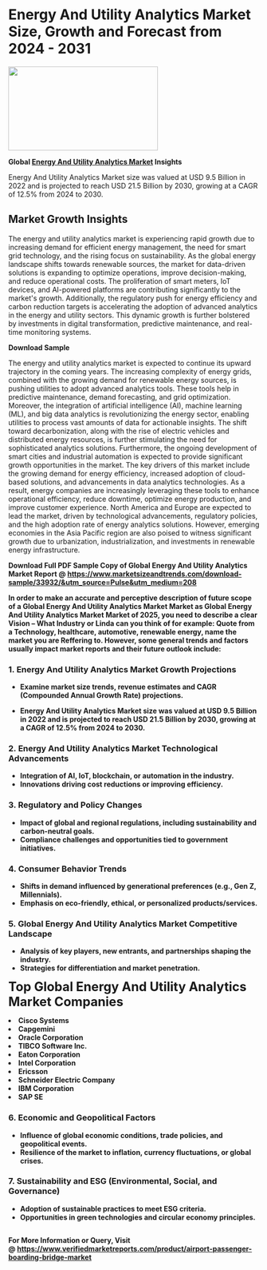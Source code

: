 <H1>Energy And Utility Analytics Market Size, Growth and Forecast from 2024 - 2031</H1><img class="aligncenter size-medium wp-image-584254" src="https://thirdeyenews.in/wp-content/uploads/2024/09/Global-Market-Research-300x168.jpeg" alt="" width="300" height="168" /><p><strong>Global&nbsp;<a href="https://www.marketsizeandtrends.com/download-sample/33932/&amp;utm_source=Pulse&amp;utm_medium=208">Energy And Utility Analytics Market</a> Insights</strong></p><p>Energy And Utility Analytics Market size was valued at USD 9.5 Billion in 2022 and is projected to reach USD 21.5 Billion by 2030, growing at a CAGR of 12.5% from 2024 to 2030.</p><p><h2>Market Growth Insights</h2> <p>The energy and utility analytics market is experiencing rapid growth due to increasing demand for efficient energy management, the need for smart grid technology, and the rising focus on sustainability. As the global energy landscape shifts towards renewable sources, the market for data-driven solutions is expanding to optimize operations, improve decision-making, and reduce operational costs. The proliferation of smart meters, IoT devices, and AI-powered platforms are contributing significantly to the market's growth. Additionally, the regulatory push for energy efficiency and carbon reduction targets is accelerating the adoption of advanced analytics in the energy and utility sectors. This dynamic growth is further bolstered by investments in digital transformation, predictive maintenance, and real-time monitoring systems.</p> <p><strong>Download Sample</strong></p> <p>The energy and utility analytics market is expected to continue its upward trajectory in the coming years. The increasing complexity of energy grids, combined with the growing demand for renewable energy sources, is pushing utilities to adopt advanced analytics tools. These tools help in predictive maintenance, demand forecasting, and grid optimization. Moreover, the integration of artificial intelligence (AI), machine learning (ML), and big data analytics is revolutionizing the energy sector, enabling utilities to process vast amounts of data for actionable insights. The shift toward decarbonization, along with the rise of electric vehicles and distributed energy resources, is further stimulating the need for sophisticated analytics solutions. Furthermore, the ongoing development of smart cities and industrial automation is expected to provide significant growth opportunities in the market. The key drivers of this market include the growing demand for energy efficiency, increased adoption of cloud-based solutions, and advancements in data analytics technologies. As a result, energy companies are increasingly leveraging these tools to enhance operational efficiency, reduce downtime, optimize energy production, and improve customer experience. North America and Europe are expected to lead the market, driven by technological advancements, regulatory policies, and the high adoption rate of energy analytics solutions. However, emerging economies in the Asia Pacific region are also poised to witness significant growth due to urbanization, industrialization, and investments in renewable energy infrastructure. <p><strong></p><p><span class=""><strong>Download Full PDF Sample Copy of Global Energy And Utility Analytics Market Report</strong> @ <a href="https://www.marketsizeandtrends.com/download-sample/33932/&amp;utm_source=Pulse&amp;utm_medium=208" target="_blank">https://www.marketsizeandtrends.com/download-sample/33932/&amp;utm_source=Pulse&amp;utm_medium=208</a></span></p><p>In order to make an accurate and perceptive description of future scope of a Global&nbsp;Energy And Utility Analytics Market Market as Global&nbsp;Energy And Utility Analytics Market Market of 2025, you need to describe a clear Vision &ndash; What Industry or Linda can you think of for example: Quote from a Technology, healthcare, automotive, renewable energy, name the market you are Reffering to. However, some general trends and factors usually impact market reports and their future outlook include:</p><h3>1.&nbsp;<strong>Energy And Utility Analytics Market Growth Projections</strong></h3><ul><li>Examine market size trends, revenue estimates and CAGR (Compounded Annual Growth Rate) projections.</li><li><p>Energy And Utility Analytics Market size was valued at USD 9.5 Billion in 2022 and is projected to reach USD 21.5 Billion by 2030, growing at a CAGR of 12.5% from 2024 to 2030.</p></li></ul><h3>2.&nbsp;<strong>Energy And Utility Analytics Market Technological Advancements</strong></h3><ul><li>Integration of AI, IoT, blockchain, or automation in the industry.</li><li>Innovations driving cost reductions or improving efficiency.</li></ul><h3>3.&nbsp;<strong>Regulatory and Policy Changes</strong></h3><ul><li>Impact of global and regional regulations, including sustainability and carbon-neutral goals.</li><li>Compliance challenges and opportunities tied to government initiatives.</li></ul><h3>4.&nbsp;<strong>Consumer Behavior Trends</strong></h3><ul><li>Shifts in demand influenced by generational preferences (e.g., Gen Z, Millennials).</li><li>Emphasis on eco-friendly, ethical, or personalized products/services.</li></ul><h3>5.&nbsp;<strong>Global Energy And Utility Analytics Market Competitive Landscape</strong></h3><ul><li>Analysis of key players, new entrants, and partnerships shaping the industry.</li><li>Strategies for differentiation and market penetration.</li></ul><p data-pm-slice="1 1 []"><span style="color: inherit; font-family: inherit; font-size: 25px;">Top Global Energy And Utility Analytics Market Companies</span></p><div class="" data-test-id=""><p><li>Cisco Systems</li><li> Capgemini</li><li> Oracle Corporation</li><li> TIBCO Software Inc.</li><li> Eaton Corporation</li><li> Intel Corporation</li><li> Ericsson</li><li> Schneider Electric Company</li><li> IBM Corporation</li><li> SAP SE</li></p></div><h3>6.&nbsp;<strong>Economic and Geopolitical Factors</strong></h3><ul><li>Influence of global economic conditions, trade policies, and geopolitical events.</li><li>Resilience of the market to inflation, currency fluctuations, or global crises.</li></ul><h3>7.&nbsp;<strong>Sustainability and ESG (Environmental, Social, and Governance)</strong></h3><ul><li>Adoption of sustainable practices to meet ESG criteria.</li><li>Opportunities in green technologies and circular economy principles.</li></ul><h2><strong style="font-size: 14px;">For More Information or Query, Visit @&nbsp;</strong><a style="background-color: #ffffff; font-size: 14px;" href="https://www.marketsizeandtrends.com/report/energy-and-utility-analytics-market/" target="_blank">https://www.verifiedmarketreports.com/product/airport-passenger-boarding-bridge-market</a></h2>
